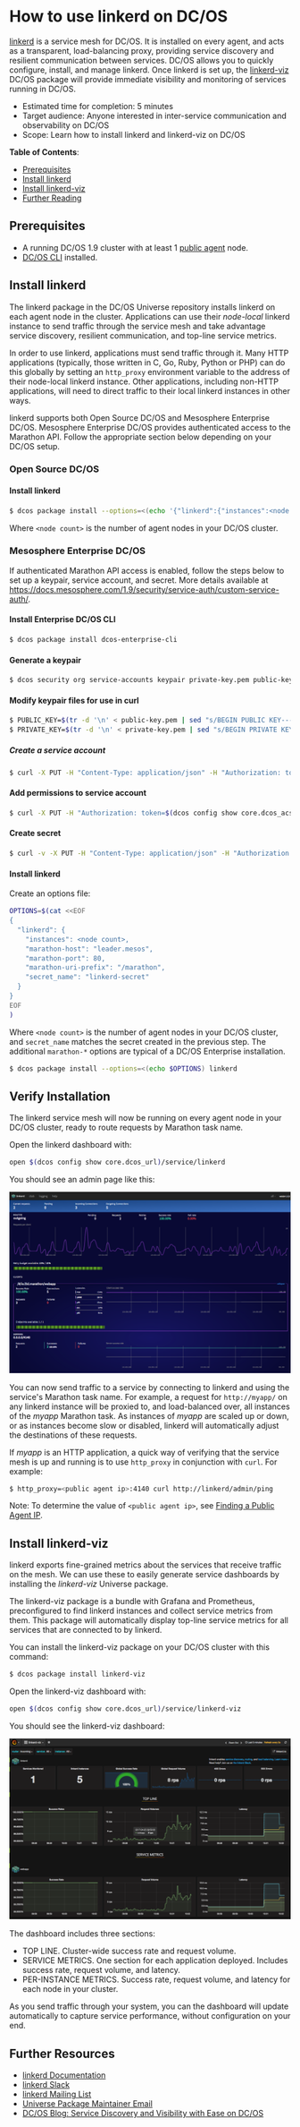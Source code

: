 # How to use linkerd on DC/OS

[linkerd](https://linkerd.io) is a service mesh for DC/OS. It is installed on every agent, and acts as a transparent, load-balancing proxy, providing service discovery and resilient communication between services. DC/OS allows you to quickly configure, install, and manage linkerd. Once linkerd is set up, the [linkerd-viz](https://github.com/BuoyantIO/linkerd-viz) DC/OS package will provide immediate visibility and monitoring of services running in DC/OS.

- Estimated time for completion: 5 minutes
- Target audience: Anyone interested in inter-service communication and observability on DC/OS
- Scope: Learn how to install linkerd and linkerd-viz on DC/OS

**Table of Contents**:

- [Prerequisites](#prerequisites)
- [Install linkerd](#install-linkerd)
- [Install linkerd-viz](#install-linkerd-viz)
- [Further Reading](#further-reading)

## Prerequisites

- A running DC/OS 1.9 cluster with at least 1 [public agent](https://dcos.io/docs/1.9/overview/concepts/#public-agent-node) node.
- [DC/OS CLI](https://dcos.io/docs/1.9/cli/install/) installed.

## Install linkerd

The linkerd package in the DC/OS Universe repository installs linkerd on each agent node in the cluster. Applications can use their *node-local* linkerd instance to send traffic through the service mesh and take advantage service discovery, resilient communication, and top-line service metrics.

In order to use linkerd, applications must send traffic through it. Many HTTP applications (typically, those written in C, Go, Ruby, Python or PHP) can do this globally by setting an `http_proxy` environment variable to the address of their node-local linkerd instance. Other applications, including non-HTTP applications, will need to direct traffic to their local linkerd instances in other ways.

linkerd supports both Open Source DC/OS and Mesosphere Enterprise DC/OS. Mesosphere Enterprise DC/OS provides authenticated access to the Marathon API. Follow the appropriate section below depending on your DC/OS setup.

### Open Source DC/OS

#### Install linkerd

```bash
$ dcos package install --options=<(echo '{"linkerd":{"instances":<node count>}}') linkerd
```

Where `<node count>` is the number of agent nodes in your DC/OS cluster.

### Mesosphere Enterprise DC/OS

If authenticated Marathon API access is enabled, follow the steps below to set up a keypair, service account, and secret. More details available at https://docs.mesosphere.com/1.9/security/service-auth/custom-service-auth/.

#### Install Enterprise DC/OS CLI

```bash
$ dcos package install dcos-enterprise-cli
```

#### Generate a keypair
```bash
$ dcos security org service-accounts keypair private-key.pem public-key.pem
```

#### Modify keypair files for use in curl
```bash
$ PUBLIC_KEY=$(tr -d '\n' < public-key.pem | sed "s/BEGIN PUBLIC KEY-----/BEGIN PUBLIC KEY-----\\\\n/g" | sed "s/-----END PUBLIC KEY/\\\\n-----END PUBLIC KEY/g")
$ PRIVATE_KEY=$(tr -d '\n' < private-key.pem | sed "s/BEGIN PRIVATE KEY-----/BEGIN PRIVATE KEY-----\\\\\\\\n/g" | sed "s/-----END PRIVATE KEY/\\\\\\\\n-----END PRIVATE KEY/g")
```

##### Create a service account
```bash
$ curl -X PUT -H "Content-Type: application/json" -H "Authorization: token=$(dcos config show core.dcos_acs_token)" -d "{\"description\":\"linkerd test service\",\"public_key\":\"$PUBLIC_KEY\"}" $(dcos config show core.dcos_url)/acs/api/v1/users/linkerd-service-acct
```

#### Add permissions to service account
```bash
$ curl -X PUT -H "Authorization: token=$(dcos config show core.dcos_acs_token)" $(dcos config show core.dcos_url)/acs/api/v1/acls/dcos:superuser/users/linkerd-service-acct/full
```

#### Create secret
```bash
$ curl -v -X PUT -H "Content-Type: application/json" -H "Authorization: token=$(dcos config show core.dcos_acs_token)" -d "{\"value\":\"{\\\"scheme\\\": \\\"RS256\\\",\\\"uid\\\": \\\"linkerd-service-acct\\\",\\\"private_key\\\": \\\"$PRIVATE_KEY\\\",\\\"login_endpoint\\\": \\\"https://leader.mesos/acs/api/v1/auth/login\\\"}\"}" $(dcos config show core.dcos_url)/secrets/v1/secret/default/linkerd-secret
```

#### Install linkerd

Create an options file:

```bash
OPTIONS=$(cat <<EOF
{
  "linkerd": {
    "instances": <node count>,
    "marathon-host": "leader.mesos",
    "marathon-port": 80,
    "marathon-uri-prefix": "/marathon",
    "secret_name": "linkerd-secret"
  }
}
EOF
)
```

Where `<node count>` is the number of agent nodes in your DC/OS cluster, and `secret_name` matches the secret created in the previous step. The additional `marathon-*` options are typical of a DC/OS Enterprise installation.

```bash
$ dcos package install --options=<(echo $OPTIONS) linkerd
```

## Verify Installation

The linkerd service mesh will now be running on every agent node in your DC/OS cluster, ready to route requests by Marathon task name.

Open the linkerd dashboard with:

```bash
open $(dcos config show core.dcos_url)/service/linkerd
```

You should see an admin page like this:

![admin](img/admin.png)

You can now send traffic to a service by connecting to linkerd and using the service's Marathon task name. For example, a request for `http://myapp/` on any linkerd instance will be proxied to, and load-balanced over, all instances of the *myapp* Marathon task. As instances of *myapp* are scaled up or down, or as instances become slow or disabled, linkerd will automatically adjust the destinations of these requests.

If *myapp* is an HTTP application, a quick way of verifying that the service mesh is up and running is to use `http_proxy` in conjunction with `curl`. For example:

```bash
$ http_proxy=<public agent ip>:4140 curl http://linkerd/admin/ping
```

Note: To determine the value of `<public agent ip>`, see [Finding a Public Agent IP](https://dcos.io/docs/1.9/administration/locate-public-agent/).

## Install linkerd-viz

linkerd exports fine-grained metrics about the services that receive traffic on the mesh. We can use these to easily generate service dashboards by installing the *linkerd-viz* Universe package.

The linkerd-viz package is a bundle with Grafana and Prometheus, preconfigured to find linkerd instances and collect service metrics from them. This package will automatically display top-line service metrics for all services that are connected to by linkerd.

You can install the linkerd-viz package on your DC/OS cluster with this command:

```bash
$ dcos package install linkerd-viz
```

Open the linkerd-viz dashboard with:

```bash
open $(dcos config show core.dcos_url)/service/linkerd-viz
```

You should see the linkerd-viz dashboard:

![linkerd-viz](img/linkerd-viz.png)

The dashboard includes three sections:

* TOP LINE. Cluster-wide success rate and request volume.
* SERVICE METRICS. One section for each application deployed. Includes success rate, request volume, and latency.
* PER-INSTANCE METRICS. Success rate, request volume, and latency for each node in your cluster.

As you send traffic through your system, you can the dashboard will update automatically to capture service performance, without configuration on your end.

## Further Resources

* [linkerd Documentation](https://linkerd.io/documentation/)
* [linkerd Slack](http://slack.linkerd.io)
* [linkerd Mailing List](https://groups.google.com/forum/#!forum/linkerd-users)
* [Universe Package Maintainer Email](mailto:linkerd-users@googlegroups.com)
* [DC/OS Blog: Service Discovery and Visibility with Ease on DC/OS](https://dcos.io/blog/2016/service-discovery-and-visibility-with-ease-on-dc-os/index.html)
